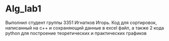 # Alg_lab1
Выполнил студент группы 3351 Игнатков Игорь. 
Код для сортировок, написанный на c++ и сохраняющий данные в excel файл, а также 2 кода python для построение теоретических и практических графиков
